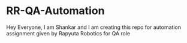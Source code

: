 # RR-QA-Automation
Hey Everyone, I am Shankar and I am creating this repo for automation assignment given by Rapyuta Robotics for QA role
